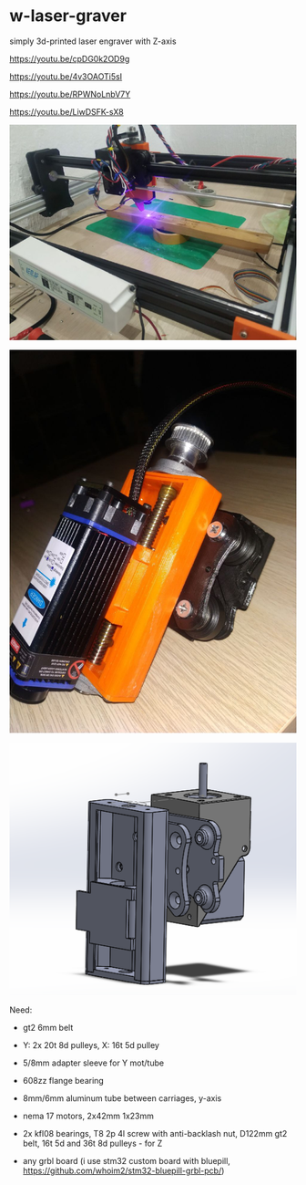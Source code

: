 # w-laser-graver
simply 3d-printed laser engraver with Z-axis

https://youtu.be/cpDG0k2OD9g

https://youtu.be/4v3OAOTi5sI

https://youtu.be/RPWNoLnbV7Y

https://youtu.be/LiwDSFK-sX8

![photo](https://github.com/whoim2/w-laser-graver/raw/main/fbce93e6-b354-4513-ab57-8642fcefadcf.jpg)

![3d printed z axis](https://github.com/whoim2/w-laser-graver/raw/main/photo5343830685602918810.jpg)

![3d printed z axis](https://github.com/whoim2/w-laser-graver/raw/main/Screenshot_2.png)

Need:

- gt2 6mm belt

- Y: 2х 20t 8d pulleys, X: 16t 5d pulley

- 5/8mm adapter sleeve for Y mot/tube

- 608zz flange bearing

- 8mm/6mm aluminum tube between carriages, y-axis

- nema 17 motors, 2x42mm 1x23mm

- 2x kfl08 bearings,  T8 2p 4l screw with anti-backlash nut, D122mm gt2 belt, 16t 5d and 36t 8d pulleys - for Z

- any grbl board (i use stm32 custom board with bluepill, https://github.com/whoim2/stm32-bluepill-grbl-pcb/)
